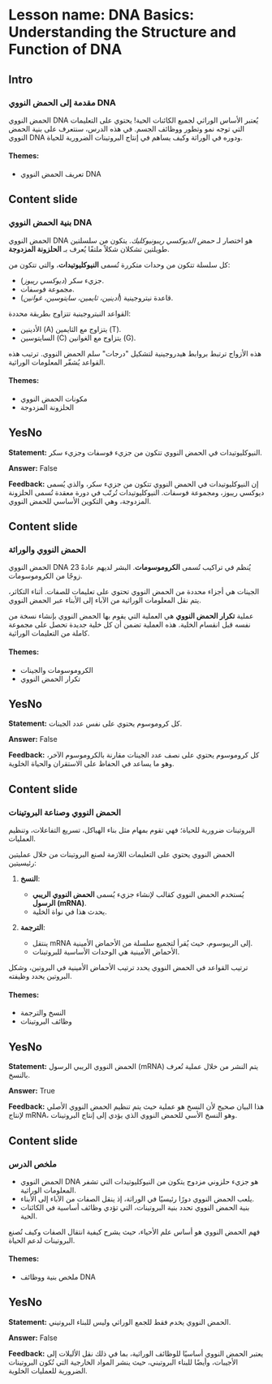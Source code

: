 # Lesson name: DNA Basics: Understanding the Structure and Function of DNA

## Intro

### مقدمة إلى الحمض النووي DNA

الحمض النووي DNA يُعتبر الأساس الوراثي لجميع الكائنات الحية! يحتوي على التعليمات التي توجه نمو وتطور ووظائف الجسم. في هذه الدرس، سنتعرف على بنية الحمض النووي DNA ودوره في الوراثة وكيف يساهم في إنتاج البروتينات الضرورية للحياة.

#### **Themes:**
- تعريف الحمض النووي DNA

## Content slide

### بنية الحمض النووي DNA

الحمض النووي DNA هو اختصار لـ *حمض الديوكسي ريبونيوكليك*. يتكون من سلسلتين طويلتين تشكلان شكلاً ملتفًا يُعرف بـ **الحلزونة المزدوجة**.

كل سلسلة تتكون من وحدات متكررة تُسمى **النيوكليوتيدات**، والتي تتكون من:
- جزيء سكر (*ديوكسي ريبوز*).
- مجموعة فوسفات.
- قاعدة نيتروجينية (*أدينين، ثايمين، سايتوسين، غوانين*).

القواعد النيتروجينية تتزاوج بطريقة محددة:
- الأدينين (A) يتزاوج مع الثايمين (T).
- السايتوسين (C) يتزاوج مع الغوانين (G).

هذه الأزواج ترتبط بروابط هيدروجينية لتشكيل "درجات" سلم الحمض النووي. ترتيب هذه القواعد يُشفّر المعلومات الوراثية.

#### **Themes:**
- مكونات الحمض النووي
- الحلزونة المزدوجة

## YesNo

**Statement:** النيوكليوتيدات في الحمض النووي تتكون من جزيء فوسفات وجزيء سكر.

**Answer:** False

**Feedback:**
إن النيوكليوتيدات في الحمض النووي تتكون من جزيء سكر، والذي يُسمى ديوكسي ريبوز، ومجموعة فوسفات. النيوكليوتيدات تُرتّب في دورة معقدة تُسمى الحلزونة المزدوجة، وهي التكوين الأساسي للحمض النووي.


## Content slide

### الحمض النووي والوراثة

الحمض النووي DNA يُنظم في تراكيب تُسمى **الكروموسومات**. البشر لديهم عادةً 23 زوجًا من الكروموسومات.

الجينات هي أجزاء محددة من الحمض النووي تحتوي على تعليمات للصفات. أثناء التكاثر، يتم نقل المعلومات الوراثية من الآباء إلى الأبناء عبر الحمض النووي.

عملية **تكرار الحمض النووي** هي العملية التي يقوم بها الحمض النووي بإنشاء نسخة من نفسه قبل انقسام الخلية. هذه العملية تضمن أن كل خلية جديدة تحصل على مجموعة كاملة من التعليمات الوراثية.

#### **Themes:**
- الكروموسومات والجينات
- تكرار الحمض النووي

## YesNo

**Statement:** كل كروموسوم يحتوي على نفس عدد الجينات.

**Answer:** False

**Feedback:**
كل كروموسوم يحتوي على نصف عدد الجينات مقارنة بالكروموسوم الآخر، وهو ما يساعد في الحفاظ على الاستقران والحياة الخلوية.


## Content slide

### الحمض النووي وصناعة البروتينات

البروتينات ضرورية للحياة؛ فهي تقوم بمهام مثل بناء الهياكل، تسريع التفاعلات، وتنظيم العمليات.

الحمض النووي يحتوي على التعليمات اللازمة لصنع البروتينات من خلال عمليتين رئيسيتين:

1. **النسخ**:
   - يُستخدم الحمض النووي كقالب لإنشاء جزيء يُسمى **الحمض النووي الريبي الرسول (mRNA)**.
   - يحدث هذا في نواة الخلية.

2. **الترجمة**:
   - ينتقل mRNA إلى الريبوسوم، حيث يُقرأ لتجميع سلسلة من الأحماض الأمينية.
   - الأحماض الأمينية هي الوحدات الأساسية للبروتينات.

ترتيب القواعد في الحمض النووي يحدد ترتيب الأحماض الأمينية في البروتين، وشكل البروتين يحدد وظيفته.

#### **Themes:**
- النسخ والترجمة
- وظائف البروتينات

## YesNo

**Statement:** الحمض النووي الريبي الرسول (mRNA) يتم النشر من خلال عملية تُعرف بالنسخ.

**Answer:** True

**Feedback:**
هذا البيان صحيح لأن النسخ هو عملية حيث يتم تنظيم الحمض النووي الأصلي لإنتاج mRNA، وهو النسخ الأسي للحمض النووي الذي يؤدي إلى إنتاج البروتينات.


## Content slide

### ملخص الدرس

- الحمض النووي DNA هو جزيء حلزوني مزدوج يتكون من النيوكليوتيدات التي تشفر المعلومات الوراثية.
- يلعب الحمض النووي دورًا رئيسيًا في الوراثة، إذ ينقل الصفات من الآباء إلى الأبناء.
- بنية الحمض النووي تحدد بنية البروتينات، التي تؤدي وظائف أساسية في الكائنات الحية.

فهم الحمض النووي هو أساس علم الأحياء، حيث يشرح كيفية انتقال الصفات وكيف تُصنع البروتينات لدعم الحياة.

#### **Themes:**
- ملخص بنية ووظائف DNA

## YesNo

**Statement:** الحمض النووي يخدم فقط للجمع الوراثي وليس للبناء البروتيني.

**Answer:** False

**Feedback:**
يعتبر الحمض النووي أساسيًا للوظائف الوراثية، بما في ذلك نقل الأليلات إلى الأجيبات، وأيضًا للبناء البروتيني، حيث ينشر المواد الخارجية التي تُكون البروتينات الضرورية للعمليات الخلوية.

